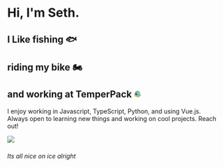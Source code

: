# Hi, I'm Seth.

## I Like fishing :fish:

## riding my bike :motorcycle:

<h2>and working at TemperPack <img src="./logo.png" height="16"></h2>

I enjoy working in Javascript, TypeScript, Python, and using Vue.js.  
Always open to learning new things and working on cool projects. Reach out!

<img src="https://cdn.dribbble.com/users/1059583/screenshots/4171367/coding-freak.gif" height="275">

###### Its all nice on ice alright
